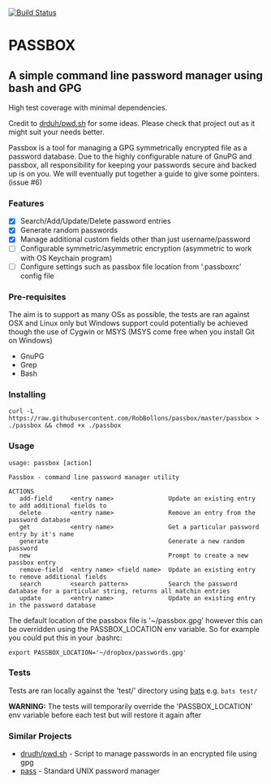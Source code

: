[![Build Status](https://travis-ci.org/RobBollons/passbox.svg)](https://travis-ci.org/RobBollons/passbox)

# PASSBOX
## A simple command line password manager using bash and GPG
High test coverage with minimal dependencies.

Credit to [drduh/pwd.sh](https://github.com/drduh/pwd.sh) for some ideas. Please check that project out as it might suit your needs better.

Passbox is a tool for managing a GPG symmetrically encrypted file as a password database. Due to the highly configurable nature of GnuPG and passbox, all responsibility for keeping your passwords secure and backed up is on you. We will eventually put together a guide to give some pointers. (issue #6)


### Features
- [x] Search/Add/Update/Delete password entries
- [x] Generate random passwords
- [x] Manage additional custom fields other than just username/password
- [ ] Configurable symmetric/asymmetric encryption (asymmetric to work with OS Keychain program)
- [ ] Configure settings such as passbox file location from '.passboxrc' config file

### Pre-requisites
The aim is to support as many OSs as possible, the tests are ran against OSX and Linux only but Windows support could potentially be achieved though the use of Cygwin or MSYS (MSYS come free when you install Git on Windows)

- GnuPG
- Grep
- Bash

### Installing
````
curl -L https://raw.githubusercontent.com/RobBollons/passbox/master/passbox > ./passbox && chmod +x ./passbox
````

### Usage
````
usage: passbox [action]

Passbox - command line password manager utility

ACTIONS
   add-field     <entry name>               Update an existing entry to add additional fields to
   delete        <entry name>               Remove an entry from the password database
   get           <entry name>               Get a particular password entry by it's name
   generate                                 Generate a new random password
   new                                      Prompt to create a new passbox entry
   remove-field  <entry name> <field name>  Update an existing entry to remove additional fields
   search        <search pattern>           Search the password database for a particular string, returns all matchin entries
   update        <entry name>               Update an existing entry in the password database
````

The default location of the passbox file is '~/passbox.gpg' however this can be overridden using the PASSBOX_LOCATION env variable. So for example you could put this in your .bashrc:
````
export PASSBOX_LOCATION='~/dropbox/passwords.gpg'
````

### Tests
Tests are ran locally against the 'test/' directory using [bats](https://github.com/sstephenson/bats) e.g. `bats test/`

**WARNING:** The tests will temporarily override the 'PASSBOX_LOCATION' env variable before each test but will restore it again after

### Similar Projects
- [drudh/pwd.sh](https://github.com/drduh/pwd.sh) - Script to manage passwords in an encrypted file using gpg
- [pass](http://www.passwordstore.org/) - Standard UNIX password manager
